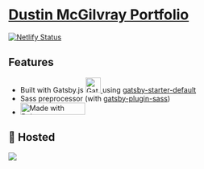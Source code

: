 #  [Dustin McGilvray Portfolio](https://www.dbmcgilvray.com/)


[![Netlify Status](https://api.netlify.com/api/v1/badges/b59bb33a-9765-44d3-b5f5-cb22b1d1baa4/deploy-status)](https://app.netlify.com/sites/dbmcgilvray/deploys)


<p align="left">
 
</p>


## Features

- Built with Gatsby.js  <a href="https://next.gatsbyjs.org">
    <img alt="Gatsby" src="https://www.gatsbyjs.org/monogram.svg" width="30" />
  </a> using [gatsby-starter-default](https://github.com/gatsbyjs/gatsby-starter-default)
- Sass preprocessor (with [gatsby-plugin-sass](https://github.com/gatsbyjs/gatsby/tree/master/packages/gatsby-plugin-sass))
- <a href="https://bulma.io">
   <img src="https://bulma.io/images/made-with-bulma.png" alt="Made with Bulma" width="128" height="24">
  </a>


## 💫 Hosted

<a href="https://www.netlify.com">
  <img src="https://www.netlify.com/img/global/badges/netlify-color-accent.svg"/>
</a>
